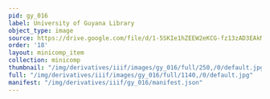 ```yaml
---
pid: gy_016
label: University of Guyana Library
object_type: image
source: https://drive.google.com/file/d/1-5SKIe1hZEEW2eKCG-fz13zAD3EAkMh7/view?usp=drive_link
order: '18'
layout: minicomp_item
collection: minicomp
thumbnail: "/img/derivatives/iiif/images/gy_016/full/250,/0/default.jpg"
full: "/img/derivatives/iiif/images/gy_016/full/1140,/0/default.jpg"
manifest: "/img/derivatives/iiif/gy_016/manifest.json"
---
```

